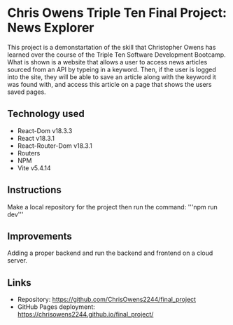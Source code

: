 # Chris Owens Triple Ten Final Project: News Explorer

This project is a demonstartation of the skill that Christopher Owens has learned over the course of the Triple Ten Software Development Bootcamp. What is shown is a website that allows a user to access news articles sourced from an API by typeing in a keyword. Then, if the user is logged into the site, they will be able to save an article along with the keyword it was found with, and access this article on a page that shows the users saved pages.

## Technology used

- React-Dom v18.3.3
- React v18.3.1
- React-Router-Dom v18.3.1
- Routers
- NPM
- Vite v5.4.14

## Instructions 
Make a local repository for the project then run the command: '''npm run dev'''

## Improvements
Adding a proper backend and run the backend and frontend on a cloud server.

## Links

- Repository: https://github.com/ChrisOwens2244/final_project
- GitHub Pages deployment: https://chrisowens2244.github.io/final_project/
